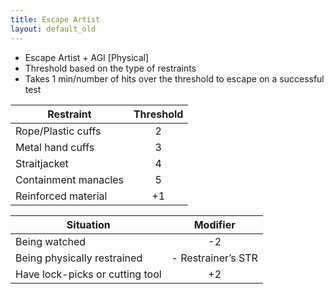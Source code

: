 ```yaml
---
title: Escape Artist
layout: default_old
---
```


- Escape Artist + AGI [Physical]
- Threshold based on the type of restraints
- Takes 1 min/number of hits over the threshold to escape on a successful test

| Restraint            | Threshold |
| -------------------- |:---------:|
| Rope/Plastic cuffs   |     2     |
| Metal hand cuffs     |     3     |
| Straitjacket         |     4     |
| Containment manacles |     5     |
| Reinforced material  |    +1     |

| Situation                       |      Modifier      |
| ------------------------------- |:------------------:|
| Being watched                   |         -2         |
| Being physically restrained     | - Restrainer’s STR |
| Have lock-picks or cutting tool |         +2         |
